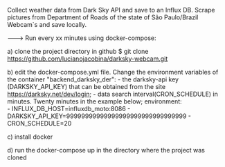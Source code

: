 Collect weather data from Dark Sky API and save to an Influx DB. Scrape pictures from Department of Roads of the state of São Paulo/Brazil Webcam`s and save locally.

---> Run every xx minutes using docker-compose:
 
a) clone the project directory in github
    $ git clone https://github.com/lucianojacobina/darksky-webcam.git

 b) edit the docker-compose.yml file. Change the environment variables of the container "backend_darksky_der":
    - the darksky-api key (DARKSKY_API_KEY) that can be obtained from the site https://darksky.net/dev/login;
    - data search interval(CRON_SCHEDULE) in minutes. Twenty minutes in the example below;
           environment:    
                - INFLUX_DB_HOST=influxdb_moto:8086
                - DARKSKY_API_KEY=99999999999999999999999999999999 
                - CRON_SCHEDULE=20

c) install docker

d) run the docker-compose up in the directory where the project was cloned
